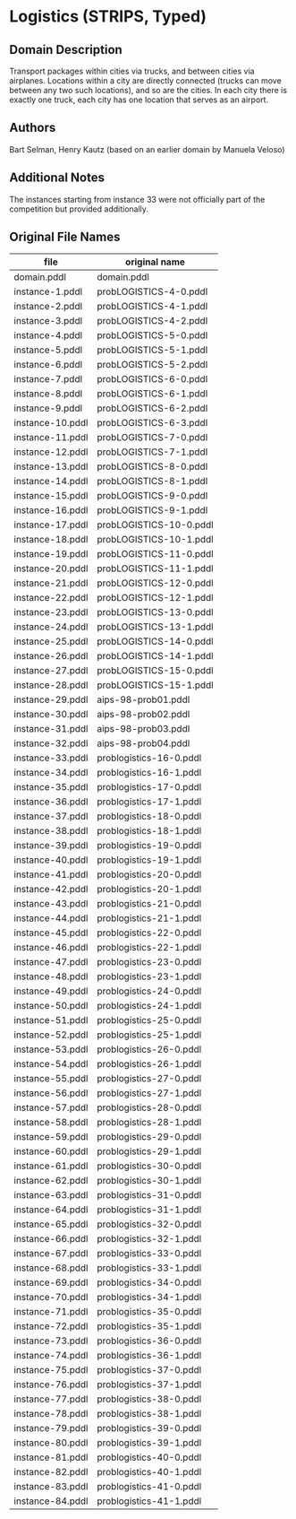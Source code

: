 # Logistics (STRIPS, Typed)

## Domain Description

Transport packages within cities via trucks, and between cities via airplanes.
Locations within a city are directly connected (trucks can move between any two such locations), and so are the cities.
In each city there is exactly one truck, each city has one location that serves as an airport.

## Authors

Bart Selman, Henry Kautz (based on an earlier domain by Manuela Veloso)

## Additional Notes

The instances starting from instance 33 were not officially part of the competition but provided additionally.

## Original File Names

| file             | original name           |
|------------------|-------------------------|
| domain.pddl      | domain.pddl             |
| instance-1.pddl  | probLOGISTICS-4-0.pddl  |
| instance-2.pddl  | probLOGISTICS-4-1.pddl  |
| instance-3.pddl  | probLOGISTICS-4-2.pddl  |
| instance-4.pddl  | probLOGISTICS-5-0.pddl  |
| instance-5.pddl  | probLOGISTICS-5-1.pddl  |
| instance-6.pddl  | probLOGISTICS-5-2.pddl  |
| instance-7.pddl  | probLOGISTICS-6-0.pddl  |
| instance-8.pddl  | probLOGISTICS-6-1.pddl  |
| instance-9.pddl  | probLOGISTICS-6-2.pddl  |
| instance-10.pddl | probLOGISTICS-6-3.pddl  |
| instance-11.pddl | probLOGISTICS-7-0.pddl  |
| instance-12.pddl | probLOGISTICS-7-1.pddl  |
| instance-13.pddl | probLOGISTICS-8-0.pddl  |
| instance-14.pddl | probLOGISTICS-8-1.pddl  |
| instance-15.pddl | probLOGISTICS-9-0.pddl  |
| instance-16.pddl | probLOGISTICS-9-1.pddl  |
| instance-17.pddl | probLOGISTICS-10-0.pddl |
| instance-18.pddl | probLOGISTICS-10-1.pddl |
| instance-19.pddl | probLOGISTICS-11-0.pddl |
| instance-20.pddl | probLOGISTICS-11-1.pddl |
| instance-21.pddl | probLOGISTICS-12-0.pddl |
| instance-22.pddl | probLOGISTICS-12-1.pddl |
| instance-23.pddl | probLOGISTICS-13-0.pddl |
| instance-24.pddl | probLOGISTICS-13-1.pddl |
| instance-25.pddl | probLOGISTICS-14-0.pddl |
| instance-26.pddl | probLOGISTICS-14-1.pddl |
| instance-27.pddl | probLOGISTICS-15-0.pddl |
| instance-28.pddl | probLOGISTICS-15-1.pddl |
| instance-29.pddl | aips-98-prob01.pddl     |
| instance-30.pddl | aips-98-prob02.pddl     |
| instance-31.pddl | aips-98-prob03.pddl     |
| instance-32.pddl | aips-98-prob04.pddl     |
| instance-33.pddl | problogistics-16-0.pddl |
| instance-34.pddl | problogistics-16-1.pddl |
| instance-35.pddl | problogistics-17-0.pddl |
| instance-36.pddl | problogistics-17-1.pddl |
| instance-37.pddl | problogistics-18-0.pddl |
| instance-38.pddl | problogistics-18-1.pddl |
| instance-39.pddl | problogistics-19-0.pddl |
| instance-40.pddl | problogistics-19-1.pddl |
| instance-41.pddl | problogistics-20-0.pddl |
| instance-42.pddl | problogistics-20-1.pddl |
| instance-43.pddl | problogistics-21-0.pddl |
| instance-44.pddl | problogistics-21-1.pddl |
| instance-45.pddl | problogistics-22-0.pddl |
| instance-46.pddl | problogistics-22-1.pddl |
| instance-47.pddl | problogistics-23-0.pddl |
| instance-48.pddl | problogistics-23-1.pddl |
| instance-49.pddl | problogistics-24-0.pddl |
| instance-50.pddl | problogistics-24-1.pddl |
| instance-51.pddl | problogistics-25-0.pddl |
| instance-52.pddl | problogistics-25-1.pddl |
| instance-53.pddl | problogistics-26-0.pddl |
| instance-54.pddl | problogistics-26-1.pddl |
| instance-55.pddl | problogistics-27-0.pddl |
| instance-56.pddl | problogistics-27-1.pddl |
| instance-57.pddl | problogistics-28-0.pddl |
| instance-58.pddl | problogistics-28-1.pddl |
| instance-59.pddl | problogistics-29-0.pddl |
| instance-60.pddl | problogistics-29-1.pddl |
| instance-61.pddl | problogistics-30-0.pddl |
| instance-62.pddl | problogistics-30-1.pddl |
| instance-63.pddl | problogistics-31-0.pddl |
| instance-64.pddl | problogistics-31-1.pddl |
| instance-65.pddl | problogistics-32-0.pddl |
| instance-66.pddl | problogistics-32-1.pddl |
| instance-67.pddl | problogistics-33-0.pddl |
| instance-68.pddl | problogistics-33-1.pddl |
| instance-69.pddl | problogistics-34-0.pddl |
| instance-70.pddl | problogistics-34-1.pddl |
| instance-71.pddl | problogistics-35-0.pddl |
| instance-72.pddl | problogistics-35-1.pddl |
| instance-73.pddl | problogistics-36-0.pddl |
| instance-74.pddl | problogistics-36-1.pddl |
| instance-75.pddl | problogistics-37-0.pddl |
| instance-76.pddl | problogistics-37-1.pddl |
| instance-77.pddl | problogistics-38-0.pddl |
| instance-78.pddl | problogistics-38-1.pddl |
| instance-79.pddl | problogistics-39-0.pddl |
| instance-80.pddl | problogistics-39-1.pddl |
| instance-81.pddl | problogistics-40-0.pddl |
| instance-82.pddl | problogistics-40-1.pddl |
| instance-83.pddl | problogistics-41-0.pddl |
| instance-84.pddl | problogistics-41-1.pddl |
